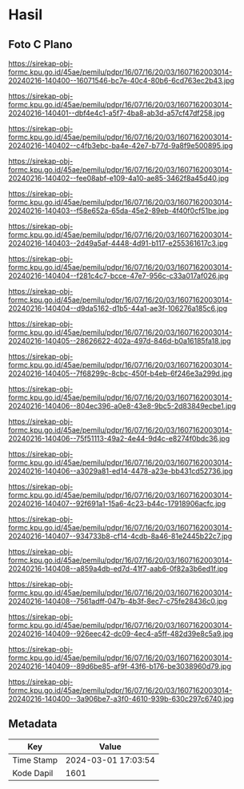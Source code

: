 # Hasil

## Foto C Plano

https://sirekap-obj-formc.kpu.go.id/45ae/pemilu/pdpr/16/07/16/20/03/1607162003014-20240216-140400--16071546-bc7e-40c4-80b6-6cd763ec2b43.jpg

https://sirekap-obj-formc.kpu.go.id/45ae/pemilu/pdpr/16/07/16/20/03/1607162003014-20240216-140401--dbf4e4c1-a5f7-4ba8-ab3d-a57cf47df258.jpg

https://sirekap-obj-formc.kpu.go.id/45ae/pemilu/pdpr/16/07/16/20/03/1607162003014-20240216-140402--c4fb3ebc-ba4e-42e7-b77d-9a8f9e500895.jpg

https://sirekap-obj-formc.kpu.go.id/45ae/pemilu/pdpr/16/07/16/20/03/1607162003014-20240216-140402--fee08abf-e109-4a10-ae85-3462f8a45d40.jpg

https://sirekap-obj-formc.kpu.go.id/45ae/pemilu/pdpr/16/07/16/20/03/1607162003014-20240216-140403--f58e652a-65da-45e2-89eb-4f40f0cf51be.jpg

https://sirekap-obj-formc.kpu.go.id/45ae/pemilu/pdpr/16/07/16/20/03/1607162003014-20240216-140403--2d49a5af-4448-4d91-b117-e255361617c3.jpg

https://sirekap-obj-formc.kpu.go.id/45ae/pemilu/pdpr/16/07/16/20/03/1607162003014-20240216-140404--f281c4c7-bcce-47e7-956c-c33a017af026.jpg

https://sirekap-obj-formc.kpu.go.id/45ae/pemilu/pdpr/16/07/16/20/03/1607162003014-20240216-140404--d9da5162-d1b5-44a1-ae3f-106276a185c6.jpg

https://sirekap-obj-formc.kpu.go.id/45ae/pemilu/pdpr/16/07/16/20/03/1607162003014-20240216-140405--28626622-402a-497d-846d-b0a16185fa18.jpg

https://sirekap-obj-formc.kpu.go.id/45ae/pemilu/pdpr/16/07/16/20/03/1607162003014-20240216-140405--7f68299c-8cbc-450f-b4eb-6f246e3a299d.jpg

https://sirekap-obj-formc.kpu.go.id/45ae/pemilu/pdpr/16/07/16/20/03/1607162003014-20240216-140406--804ec396-a0e8-43e8-9bc5-2d83849ecbe1.jpg

https://sirekap-obj-formc.kpu.go.id/45ae/pemilu/pdpr/16/07/16/20/03/1607162003014-20240216-140406--75f51113-49a2-4e44-9d4c-e8274f0bdc36.jpg

https://sirekap-obj-formc.kpu.go.id/45ae/pemilu/pdpr/16/07/16/20/03/1607162003014-20240216-140406--a3029a81-ed14-4478-a23e-bb431cd52736.jpg

https://sirekap-obj-formc.kpu.go.id/45ae/pemilu/pdpr/16/07/16/20/03/1607162003014-20240216-140407--92f691a1-15a6-4c23-b44c-17918906acfc.jpg

https://sirekap-obj-formc.kpu.go.id/45ae/pemilu/pdpr/16/07/16/20/03/1607162003014-20240216-140407--934733b8-cf14-4cdb-8a46-81e2445b22c7.jpg

https://sirekap-obj-formc.kpu.go.id/45ae/pemilu/pdpr/16/07/16/20/03/1607162003014-20240216-140408--a859a4db-ed7d-41f7-aab6-0f82a3b6ed1f.jpg

https://sirekap-obj-formc.kpu.go.id/45ae/pemilu/pdpr/16/07/16/20/03/1607162003014-20240216-140408--7561adff-047b-4b3f-8ec7-c75fe28436c0.jpg

https://sirekap-obj-formc.kpu.go.id/45ae/pemilu/pdpr/16/07/16/20/03/1607162003014-20240216-140409--926eec42-dc09-4ec4-a5ff-482d39e8c5a9.jpg

https://sirekap-obj-formc.kpu.go.id/45ae/pemilu/pdpr/16/07/16/20/03/1607162003014-20240216-140409--89d6be85-af9f-43f6-b176-be3038960d79.jpg

https://sirekap-obj-formc.kpu.go.id/45ae/pemilu/pdpr/16/07/16/20/03/1607162003014-20240216-140400--3a906be7-a3f0-4610-939b-630c297c6740.jpg


## Metadata

| Key        | Value               |
| ---------- | ------------------- |
| Time Stamp | 2024-03-01 17:03:54 |
| Kode Dapil | 1601                |



